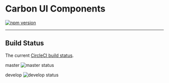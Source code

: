 # Carbon UI Components
[![npm version](https://badge.fury.io/js/%40quantumblack%2Fcarbon-ui-components.svg)](https://badge.fury.io/js/%40quantumblack%2Fcarbon-ui-components)

---

## Build Status

The current [CircleCI build status](https://circleci.com/bb/quantumblack/carbon-ui-components).

master
![master status](https://circleci.com/bb/quantumblack/carbon-ui-components/tree/master.svg?style=shield&circle-token=de6a503c5034ef0fe19a08e6d573286e829ff4aa)

develop
![develop status](https://circleci.com/bb/quantumblack/carbon-ui-components/tree/develop.svg?style=shield&circle-token=de6a503c5034ef0fe19a08e6d573286e829ff4aa)
